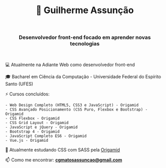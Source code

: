 <h1 align="center">🤖 Guilherme Assunção</h1>
<br/>
<h3 align="center">Desenvolvedor front-end focado em aprender novas tecnologias</h3>

<br/>

💻 Atualmente na Adiante Web como desenvolvedor front-end

🎓 Bacharel em Ciência da Computação - Universidade Federal do Espírito Santo (UFES)

⚡ Cursos concluídos:

    - Web Design Completo (HTML5, CSS3 e JavaScript) - Origamid
    - CSS Avançado Posicionamento (CSS Puro, Flexbox e Bootstrap) - Origamid
    - CSS Flexbox - Origamid
    - CSS Grid Layout - Origamid
    - JavaScript e jQuery - Origamid
    - Bootstrap 4 - Origamid
    - JavaScript Completo ES6 - Origamid
    - Vue.js - Origamid


🚀 Atualmente estudando CSS com SASS pela [Origamid](https://www.origamid.com)

📫 Como me encontrar: **cgmatosassuncao@gmail.com**

<br/>

